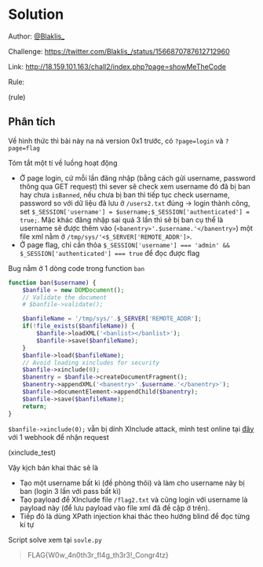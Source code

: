 # Solution

Author: [@Blaklis_](https://twitter.com/Blaklis_)

Challenge: <https://twitter.com/Blaklis_/status/1566870787612712960>

Link: <http://18.159.101.163/chall2/index.php?page=showMeTheCode>

Rule:

(rule)

## Phân tích

Về hình thức thì bài này na ná version 0x1 trước, có `?page=login` và `?page=flag`

Tóm tắt một tí về luồng hoạt động
- Ở page login, cứ mỗi lần đăng nhập (bằng cách gửi username, password thông qua GET request) thì sever sẽ check xem username đó đã bị ban hay chưa `isBanned`, nếu chưa bị ban thì tiếp tục check username, password so với dữ liệu đã lưu ở `/users2.txt` đúng -> login thành công, set `$_SESSION['username'] = $username;$_SESSION['authenticated'] = true;`. Mặc khác đăng nhập sai quá 3 lần thì sẽ bị ban cụ thể là username sẽ được thêm vào (`<banentry>'.$username.'</banentry>`) một file xml nằm ở `/tmp/sys/'<$_SERVER['REMOTE_ADDR']>`. 
- Ở page flag, chỉ cần thỏa `$_SESSION['username'] === 'admin' && $_SESSION['authenticated'] === true` để đọc được flag

Bug nằm ở 1 dòng code trong function `ban`

```php
function ban($username) {
    $banfile = new DOMDocument();
    // Validate the document
    # $banfile->validate();

    $banfileName = '/tmp/sys/'.$_SERVER['REMOTE_ADDR'];
    if(!file_exists($banfileName)) {
        $banfile->loadXML('<banlist></banlist>');
        $banfile->save($banfileName);    
    }
    $banfile->load($banfileName);
    // Avoid loading xincludes for security
    $banfile->xinclude(0);
    $banentry = $banfile->createDocumentFragment();
    $banentry->appendXML('<banentry>'.$username.'</banentry>');
    $banfile->documentElement->appendChild($banentry);
    $banfile->save($banfileName);
    return;
}
```

`$banfile->xinclude(0);` vẫn bị dính XInclude attack, mình test online tại [đây](https://onlinephp.io/) với 1 webhook để nhận request

(xinclude_test)

Vậy kịch bản khai thác sẽ là
- Tạo một username bất kì (đề phòng thôi) và làm cho username này bị ban (login 3 lần với pass bất kì)
- Tạo payload để XInclude file `/flag2.txt` và cũng login với username là payload này (để lưu payload vào file xml đã đề cập ở trên).
- Tiếp đó là dùng XPath injection khai thác theo hướng blind để đọc từng kí tự

Script solve xem tại `sovle.py`

> FLAG{W0w_4n0th3r_fl4g_th3r3!_Congr4tz}